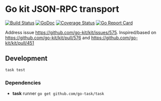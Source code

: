 # Go kit JSON-RPC transport

[![Build Status](https://travis-ci.org/fredipevcin/gokit-jsonrpc.svg?branch=master)](https://travis-ci.org/fredipevcin/gokit-jsonrpc)
[![GoDoc](https://godoc.org/github.com/fredipevcin/gokit-jsonrpc?status.svg)](https://godoc.org/github.com/fredipevcin/gokit-jsonrpc)
[![Coverage Status](https://coveralls.io/repos/github/fredipevcin/gokit-jsonrpc/badge.svg?branch=master)](https://coveralls.io/github/fredipevcin/gokit-jsonrpc?branch=master)
[![Go Report Card](https://goreportcard.com/badge/fredipevcin/gokit-jsonrpc)](https://goreportcard.com/report/fredipevcin/gokit-jsonrpc)

Address issue https://github.com/go-kit/kit/issues/575.
Inspired/based on https://github.com/go-kit/kit/pull/576 and https://github.com/go-kit/kit/pull/451

## Development

```bash
task test
```

### Dependencies

* **task** runner `go get github.com/go-task/task`

